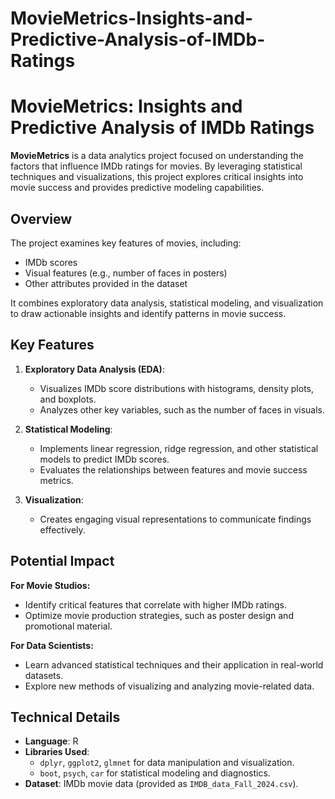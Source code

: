 # MovieMetrics-Insights-and-Predictive-Analysis-of-IMDb-Ratings

# MovieMetrics: Insights and Predictive Analysis of IMDb Ratings

**MovieMetrics** is a data analytics project focused on understanding the factors that influence IMDb ratings for movies. By leveraging statistical techniques and visualizations, this project explores critical insights into movie success and provides predictive modeling capabilities.

## Overview

The project examines key features of movies, including:
- IMDb scores
- Visual features (e.g., number of faces in posters)
- Other attributes provided in the dataset

It combines exploratory data analysis, statistical modeling, and visualization to draw actionable insights and identify patterns in movie success.

## Key Features

1. **Exploratory Data Analysis (EDA)**:
   - Visualizes IMDb score distributions with histograms, density plots, and boxplots.
   - Analyzes other key variables, such as the number of faces in visuals.

2. **Statistical Modeling**:
   - Implements linear regression, ridge regression, and other statistical models to predict IMDb scores.
   - Evaluates the relationships between features and movie success metrics.

3. **Visualization**:
   - Creates engaging visual representations to communicate findings effectively.

## Potential Impact

**For Movie Studios:**
- Identify critical features that correlate with higher IMDb ratings.
- Optimize movie production strategies, such as poster design and promotional material.

**For Data Scientists:**
- Learn advanced statistical techniques and their application in real-world datasets.
- Explore new methods of visualizing and analyzing movie-related data.

## Technical Details

- **Language**: R
- **Libraries Used**:
  - `dplyr`, `ggplot2`, `glmnet` for data manipulation and visualization.
  - `boot`, `psych`, `car` for statistical modeling and diagnostics.
- **Dataset**: IMDb movie data (provided as `IMDB_data_Fall_2024.csv`).
